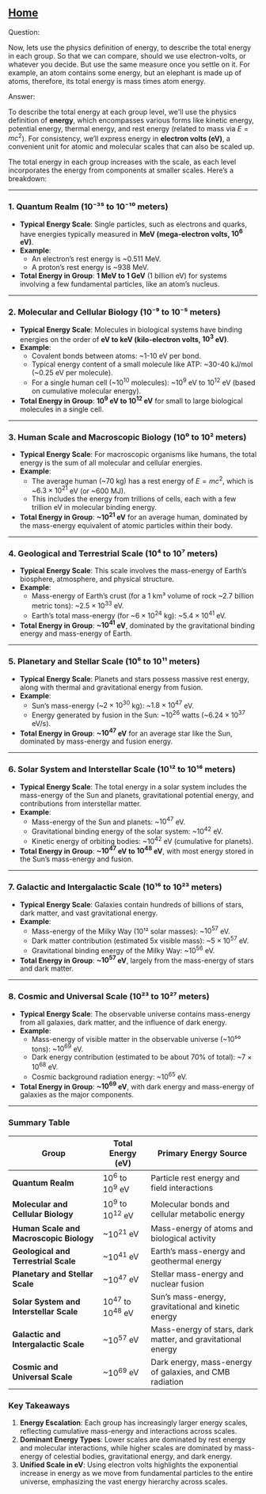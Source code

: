 [Home](https://t2m.io/VwvDcuw)
---

Question:

Now, lets use the physics definition of energy, to describe the total energy in each group. So that we can compare, should we use electron-volts, or whatever you decide. But use the same measure once you settle on it. For example, an atom contains some energy, but an elephant is made up of atoms, therefore, its total energy is mass times atom energy.

Answer:

To describe the total energy at each group level, we'll use the physics definition of **energy**, which encompasses various forms like kinetic energy, potential energy, thermal energy, and rest energy (related to mass via $E = mc^2$). For consistency, we’ll express energy in **electron volts (eV)**, a convenient unit for atomic and molecular scales that can also be scaled up.

The total energy in each group increases with the scale, as each level incorporates the energy from components at smaller scales. Here’s a breakdown:

---

### 1. **Quantum Realm (10⁻³⁵ to 10⁻¹⁰ meters)**

- **Typical Energy Scale**: Single particles, such as electrons and quarks, have energies typically measured in **MeV (mega-electron volts, $10^6$ eV)**.
- **Example**:
  - An electron’s rest energy is ~0.511 MeV.
  - A proton’s rest energy is ~938 MeV.
- **Total Energy in Group**: **1 MeV to 1 GeV** (1 billion eV) for systems involving a few fundamental particles, like an atom’s nucleus.

---

### 2. **Molecular and Cellular Biology (10⁻⁹ to 10⁻⁵ meters)**

- **Typical Energy Scale**: Molecules in biological systems have binding energies on the order of **eV to keV (kilo-electron volts, $10^3$ eV)**.
- **Example**:
  - Covalent bonds between atoms: ~1-10 eV per bond.
  - Typical energy content of a small molecule like ATP: ~30-40 kJ/mol (~0.25 eV per molecule).
  - For a single human cell (~$10^{10}$ molecules): ~$10^9$ eV to $10^{12}$ eV (based on cumulative molecular energy).
- **Total Energy in Group**: **$10^9$ eV to $10^{12}$ eV** for small to large biological molecules in a single cell.

---

### 3. **Human Scale and Macroscopic Biology (10⁰ to 10² meters)**

- **Typical Energy Scale**: For macroscopic organisms like humans, the total energy is the sum of all molecular and cellular energies.
- **Example**:
  - The average human (~70 kg) has a rest energy of $E = mc^2$, which is ~$6.3 \times 10^{21}$ eV (or ~600 MJ).
  - This includes the energy from trillions of cells, each with a few trillion eV in molecular binding energy.
- **Total Energy in Group**: **~$10^{21}$ eV** for an average human, dominated by the mass-energy equivalent of atomic particles within their body.

---

### 4. **Geological and Terrestrial Scale (10⁴ to 10⁷ meters)**

- **Typical Energy Scale**: This scale involves the mass-energy of Earth’s biosphere, atmosphere, and physical structure.
- **Example**:
  - Mass-energy of Earth’s crust (for a 1 km³ volume of rock ~2.7 billion metric tons): ~$2.5 \times 10^{33}$ eV.
  - Earth’s total mass-energy (for ~$6 \times 10^{24}$ kg): ~$5.4 \times 10^{41}$ eV.
- **Total Energy in Group**: **~$10^{41}$ eV**, dominated by the gravitational binding energy and mass-energy of Earth.

---

### 5. **Planetary and Stellar Scale (10⁶ to 10¹¹ meters)**

- **Typical Energy Scale**: Planets and stars possess massive rest energy, along with thermal and gravitational energy from fusion.
- **Example**:
  - Sun’s mass-energy (~$2 \times 10^{30}$ kg): ~$1.8 \times 10^{47}$ eV.
  - Energy generated by fusion in the Sun: ~$10^{26}$ watts (~$6.24 \times 10^{37}$ eV/s).
- **Total Energy in Group**: **~$10^{47}$ eV** for an average star like the Sun, dominated by mass-energy and fusion energy.

---

### 6. **Solar System and Interstellar Scale (10¹² to 10¹⁶ meters)**

- **Typical Energy Scale**: The total energy in a solar system includes the mass-energy of the Sun and planets, gravitational potential energy, and contributions from interstellar matter.
- **Example**:
  - Mass-energy of the Sun and planets: ~$10^{47}$ eV.
  - Gravitational binding energy of the solar system: ~$10^{42}$ eV.
  - Kinetic energy of orbiting bodies: ~$10^{42}$ eV (cumulative for planets).
- **Total Energy in Group**: **~$10^{47}$ eV to $10^{48}$ eV**, with most energy stored in the Sun’s mass-energy and fusion.

---

### 7. **Galactic and Intergalactic Scale (10¹⁶ to 10²³ meters)**

- **Typical Energy Scale**: Galaxies contain hundreds of billions of stars, dark matter, and vast gravitational energy.
- **Example**:
  - Mass-energy of the Milky Way (10¹² solar masses): ~$10^{57}$ eV.
  - Dark matter contribution (estimated 5x visible mass): ~$5 \times 10^{57}$ eV.
  - Gravitational binding energy of the Milky Way: ~$10^{56}$ eV.
- **Total Energy in Group**: **~$10^{57}$ eV**, largely from the mass-energy of stars and dark matter.

---

### 8. **Cosmic and Universal Scale (10²³ to 10²⁷ meters)**

- **Typical Energy Scale**: The observable universe contains mass-energy from all galaxies, dark matter, and the influence of dark energy.
- **Example**:
  - Mass-energy of visible matter in the observable universe (~10⁵⁰ tons): ~$10^{69}$ eV.
  - Dark energy contribution (estimated to be about 70% of total): ~$7 \times 10^{68}$ eV.
  - Cosmic background radiation energy: ~$10^{65}$ eV.
- **Total Energy in Group**: **~$10^{69}$ eV**, with dark energy and mass-energy of galaxies as the major components.

---

### Summary Table

| **Group**                              | **Total Energy (eV)**                  | **Primary Energy Source**                                 |
|----------------------------------------|----------------------------------------|----------------------------------------------------------|
| **Quantum Realm**                      | $10^6$ to $10^9$ eV               | Particle rest energy and field interactions              |
| **Molecular and Cellular Biology**     | $10^9$ to $10^{12}$ eV            | Molecular bonds and cellular metabolic energy            |
| **Human Scale and Macroscopic Biology**| ~$10^{21}$ eV                       | Mass-energy of atoms and biological activity             |
| **Geological and Terrestrial Scale**   | ~$10^{41}$ eV                       | Earth’s mass-energy and geothermal energy                |
| **Planetary and Stellar Scale**        | ~$10^{47}$ eV                       | Stellar mass-energy and nuclear fusion                   |
| **Solar System and Interstellar Scale**| $10^{47}$ to $10^{48}$ eV         | Sun’s mass-energy, gravitational and kinetic energy      |
| **Galactic and Intergalactic Scale**   | ~$10^{57}$ eV                       | Mass-energy of stars, dark matter, and gravitational energy |
| **Cosmic and Universal Scale**         | ~$10^{69}$ eV                       | Dark energy, mass-energy of galaxies, and CMB radiation  |

### Key Takeaways

1. **Energy Escalation**: Each group has increasingly larger energy scales, reflecting cumulative mass-energy and interactions across scales.
2. **Dominant Energy Types**: Lower scales are dominated by rest energy and molecular interactions, while higher scales are dominated by mass-energy of celestial bodies, gravitational energy, and dark energy.
3. **Unified Scale in eV**: Using electron volts highlights the exponential increase in energy as we move from fundamental particles to the entire universe, emphasizing the vast energy hierarchy across scales.

